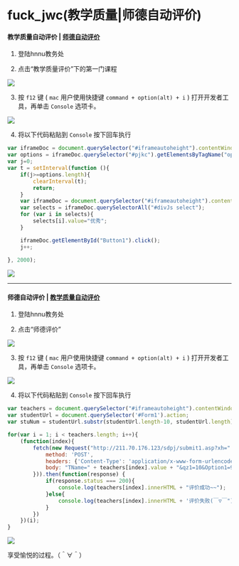 # fuck_jwc(教学质量|师德自动评价)

#### 教学质量自动评价 | [师德自动评价](https://github.com/ty666/fuck_jwc#师德自动评价--教学质量自动评价)
1. 登陆hnnu教务处

2. 点击“教学质量评价”下的第一门课程
<img src="http://cdn.bm.e8net.cn/fuck_jwc/images/1.png" />

3. 按 `f12` 键 ( `mac` 用户使用快捷键 `command + option(alt) + i` ) 打开开发者工具，再单击 `Console` 选项卡。
<img src="http://cdn.bm.e8net.cn/fuck_jwc/images/2.png" />

4. 将以下代码粘贴到 `Console` 按下回车执行
```javascript
var iframeDoc = document.querySelector("#iframeautoheight").contentWindow.document;
var options = iframeDoc.querySelector("#pjkc").getElementsByTagName("option");
var j=0;
var t = setInterval(function (){
	if(j>=options.length){
		clearInterval(t);
		return;
	}
	var iframeDoc = document.querySelector("#iframeautoheight").contentWindow.document;
	var selects = iframeDoc.querySelectorAll("#divJs select");
	for (var i in selects){
		selects[i].value="优秀";
	}

	iframeDoc.getElementById("Button1").click();
	j++;
	
}, 2000);
```
<img src="http://cdn.bm.e8net.cn/fuck_jwc/images/3.png" />

* * *

#### 师德自动评价 | [教学质量自动评价](https://github.com/ty666/fuck_jwc#教学质量自动评价--师德自动评价)
1. 登陆hnnu教务处

2. 点击“师德评价”
<img src="http://cdn.bm.e8net.cn/fuck_jwc/images/4.png" />

3. 按 `f12` 键 ( `mac` 用户使用快捷键 `command + option(alt) + i` ) 打开开发者工具，再单击 `Console` 选项卡。
<img src="http://cdn.bm.e8net.cn/fuck_jwc/images/5.png" />

4. 将以下代码粘贴到 `Console` 按下回车执行
```javascript
var teachers = document.querySelector("#iframeautoheight").contentWindow.document.querySelector('[name=TName]').querySelectorAll('option');
var studentUrl = document.querySelector('#Form1').action;
var stuNum = studentUrl.substr(studentUrl.length-10, studentUrl.length);

for(var i = 1; i < teachers.length; i++){
	(function(index){
		fetch(new Request("http://211.70.176.123/sdpj/submit1.asp?xh=" + stuNum, {
			method: 'POST',
			headers: {'Content-Type': 'application/x-www-form-urlencoded'},
			body: "TName=" + teachers[index].value + "&qz1=10&Option1=95&rsCount=1"
		})).then(function(response) {
			if(response.status === 200){
				console.log(teachers[index].innerHTML + "评价成功~~");
			}else{
				console.log(teachers[index].innerHTML + '评价失败(￣▽￣"), 服务器炸了，刷新后在试试吧。');
			}
		})
	})(i);
}
```
<img src="http://cdn.bm.e8net.cn/fuck_jwc/images/6.png" />

享受愉悦的过程。（＾∀＾）

